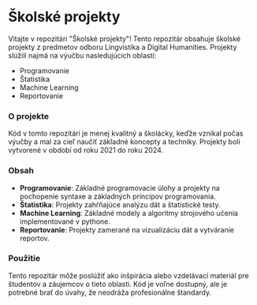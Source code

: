 # Školské projekty 
Vitajte v repozitári "Školské projekty"! Tento repozitár obsahuje školské projekty z predmetov odboru Lingvistika a Digital Humanities. Projekty slúžili najmä na výučbu nasledujúcich oblastí:

- Programovanie
- Štatistika
- Machine Learning
- Reportovanie

### O projekte

Kód v tomto repozitári je menej kvalitný a školácky, keďže vznikal počas výučby a mal za cieľ naučiť základné koncepty a techniky. Projekty boli vytvorené v období od roku 2021 do roku 2024.

### Obsah

- **Programovanie**: Základné programovacie úlohy a projekty na pochopenie syntaxe a základných princípov programovania.
- **Štatistika**: Projekty zahŕňajúce analýzu dát a štatistické testy.
- **Machine Learning**: Základné modely a algoritmy strojového učenia implementované v pythone.
- **Reportovanie**: Projekty zamerané na vizualizáciu dát a vytváranie reportov.

### Použitie

Tento repozitár môže poslúžiť ako inšpirácia alebo vzdelávací materiál pre študentov a záujemcov o tieto oblasti. Kód je voľne dostupný, ale je potrebné brať do úvahy, že neodráža profesionálne štandardy.
